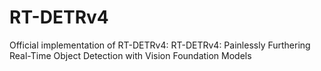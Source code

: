 # RT-DETRv4
Official implementation of RT-DETRv4: RT-DETRv4: Painlessly Furthering Real-Time Object Detection with Vision Foundation Models
